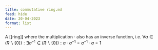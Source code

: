```yaml
---
title: commutative ring.md
feed: hide
date: 20-04-2023
format: list
---
```



A [[ring]] where the multiplication $\cdot$ also has an inverse function, i.e. $\forall a\in (R\backslash\{0\}): \exists a^{-1}\in (R\backslash\{0\}): a\cdot a^{-1} = a^{-1}\cdot a = 1$
